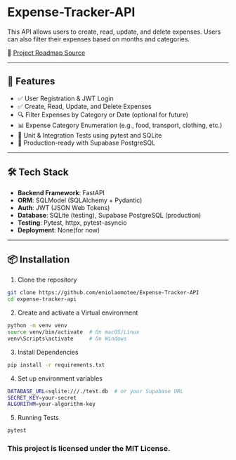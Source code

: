 # Expense-Tracker-API
This API allows users to create, read, update, and delete expenses. Users can also filter their expenses based on months and categories.

📌 [Project Roadmap Source](https://roadmap.sh/projects/expense-tracker-api)

---

## 🚀 Features
- ✅ User Registration & JWT Login
- ✅ Create, Read, Update, and Delete Expenses
- 🔍 Filter Expenses by Category or Date (optional for future)
- 📊 Expense Category Enumeration (e.g., food, transport, clothing, etc.)
- 🧪 Unit & Integration Tests using pytest and SQLite
- 🧰 Production-ready with Supabase PostgreSQL
---

## 🛠️ Tech Stack

- **Backend Framework**: FastAPI
- **ORM**: SQLModel (SQLAlchemy + Pydantic)
- **Auth**: JWT (JSON Web Tokens)
- **Database**: SQLite (testing), Supabase PostgreSQL (production)
- **Testing**: Pytest, httpx, pytest-asyncio
- **Deployment**: None(for now)

---

## 📦 Installation

1. Clone the repository

```bash
git clone https://github.com/eniolaomotee/Expense-Tracker-API
cd expense-tracker-api
```

2. Create and activate a Virtual environment

```bash
python -m venv venv
source venv/bin/activate  # On macOS/Linux
venv\Scripts\activate     # On Windows
```

3. Install Dependencies

```bash
pip install -r requirements.txt
```

4. Set up environment variables
```bash
DATABASE_URL=sqlite:///./test.db  # or your Supabase URL
SECRET_KEY=your-secret
ALGORITHM=your-algorithm-key
```

5. Running Tests
``` bash
pytest
```



### This project is licensed under the MIT License.

